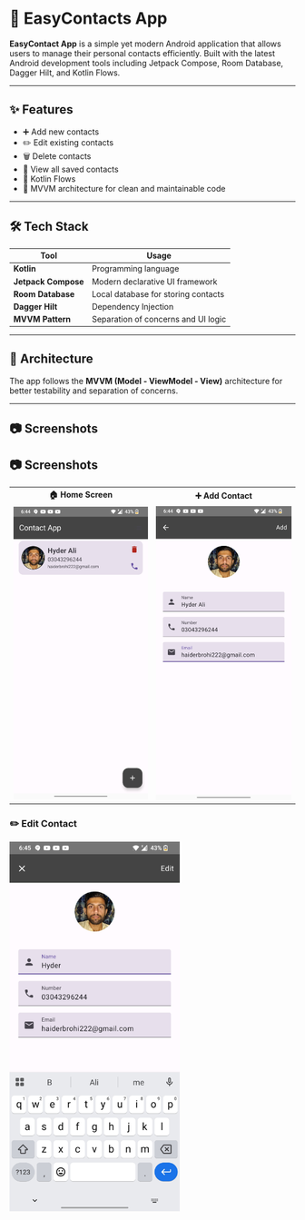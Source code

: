 # 📱 EasyContacts App

**EasyContact App** is a simple yet modern Android application that allows users to manage their personal contacts efficiently. Built with the latest Android development tools including Jetpack Compose, Room Database, Dagger Hilt, and Kotlin Flows.

---

## ✨ Features

- ➕ Add new contacts
- ✏️ Edit existing contacts
- 🗑️ Delete contacts
- 👀 View all saved contacts
- 🔄 Kotlin Flows
- 📐 MVVM architecture for clean and maintainable code

---

## 🛠️ Tech Stack

| Tool               | Usage                             |
|--------------------|------------------------------------|
| **Kotlin**         | Programming language               |
| **Jetpack Compose**| Modern declarative UI framework    |
| **Room Database**  | Local database for storing contacts|
| **Dagger Hilt**    | Dependency Injection               |
| **MVVM Pattern**   | Separation of concerns and UI logic|

---

## 🧱 Architecture

The app follows the **MVVM (Model - ViewModel - View)** architecture for better testability and separation of concerns.

---

## 📷 Screenshots

## 📷 Screenshots

<table>
  <tr>
    <th>🏠 Home Screen</th>
    <th>➕ Add Contact</th>
  </tr>
  <tr>
    <td align="center"><img src="assets/home_screen.jpg" width="300" alt="Home Screen"/></td>
    <td align="center"><img src="assets/add_contact.jpg" width="300" alt="Add Contact Screen"/></td>
  </tr>
</table>


### ✏️ Edit Contact  
<img src="assets/edit_contact.jpg" width="300" alt="Edit Contact Screen"/>

